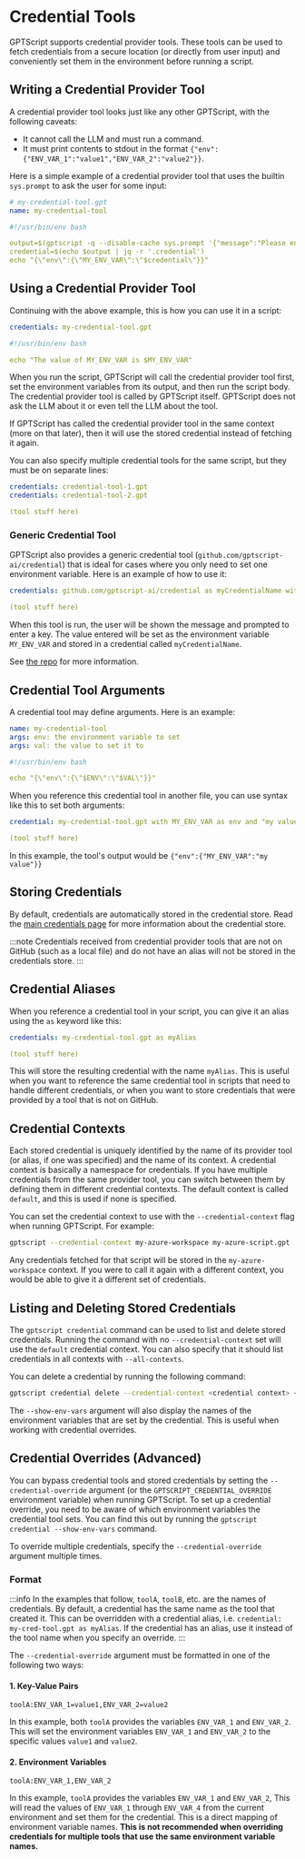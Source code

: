 # Credential Tools

GPTScript supports credential provider tools. These tools can be used to fetch credentials from a secure location (or
directly from user input) and conveniently set them in the environment before running a script.

## Writing a Credential Provider Tool

A credential provider tool looks just like any other GPTScript, with the following caveats:
- It cannot call the LLM and must run a command.
- It must print contents to stdout in the format `{"env":{"ENV_VAR_1":"value1","ENV_VAR_2":"value2"}}`.

Here is a simple example of a credential provider tool that uses the builtin `sys.prompt` to ask the user for some input:

```yaml
# my-credential-tool.gpt
name: my-credential-tool

#!/usr/bin/env bash

output=$(gptscript -q --disable-cache sys.prompt '{"message":"Please enter your fake credential.","fields":"credential","sensitive":"true"}')
credential=$(echo $output | jq -r '.credential')
echo "{\"env\":{\"MY_ENV_VAR\":\"$credential\"}}"
```

## Using a Credential Provider Tool

Continuing with the above example, this is how you can use it in a script:

```yaml
credentials: my-credential-tool.gpt

#!/usr/bin/env bash

echo "The value of MY_ENV_VAR is $MY_ENV_VAR"
```

When you run the script, GPTScript will call the credential provider tool first, set the environment variables from its
output, and then run the script body. The credential provider tool is called by GPTScript itself. GPTScript does not ask the
LLM about it or even tell the LLM about the tool.

If GPTScript has called the credential provider tool in the same context (more on that later), then it will use the stored
credential instead of fetching it again.

You can also specify multiple credential tools for the same script, but they must be on separate lines:

```yaml
credentials: credential-tool-1.gpt
credentials: credential-tool-2.gpt

(tool stuff here)
```

### Generic Credential Tool

GPTScript also provides a generic credential tool (`github.com/gptscript-ai/credential`) that is ideal for cases
where you only need to set one environment variable. Here is an example of how to use it:

```yaml
credentials: github.com/gptscript-ai/credential as myCredentialName with MY_ENV_VAR as env and "this message will be displayed to the user" as message and key as field

(tool stuff here)
```

When this tool is run, the user will be shown the message and prompted to enter a key. The value entered will be set as
the environment variable `MY_ENV_VAR` and stored in a credential called `myCredentialName`.

See [the repo](https://github.com/gptscript-ai/credential) for more information.

## Credential Tool Arguments

A credential tool may define arguments. Here is an example:

```yaml
name: my-credential-tool
args: env: the environment variable to set
args: val: the value to set it to

#!/usr/bin/env bash

echo "{\"env\":{\"$ENV\":\"$VAL\"}}"
```

When you reference this credential tool in another file, you can use syntax like this to set both arguments:

```yaml
credential: my-credential-tool.gpt with MY_ENV_VAR as env and "my value" as val

(tool stuff here)
```

In this example, the tool's output would be `{"env":{"MY_ENV_VAR":"my value"}}`

## Storing Credentials

By default, credentials are automatically stored in the credential store. Read the [main credentials page](../02-credentials.md)
for more information about the credential store.

:::note
Credentials received from credential provider tools that are not on GitHub (such as a local file) and do not have an alias
will not be stored in the credentials store.
:::

## Credential Aliases

When you reference a credential tool in your script, you can give it an alias using the `as` keyword like this:

```yaml
credentials: my-credential-tool.gpt as myAlias

(tool stuff here)
```

This will store the resulting credential with the name `myAlias`.
This is useful when you want to reference the same credential tool in scripts that need to handle different credentials,
or when you want to store credentials that were provided by a tool that is not on GitHub.

## Credential Contexts

Each stored credential is uniquely identified by the name of its provider tool (or alias, if one was specified) and the name of its context.
A credential context is basically a namespace for credentials. If you have multiple credentials from the same provider tool,
you can switch between them by defining them in different credential contexts. The default context is called `default`,
and this is used if none is specified.

You can set the credential context to use with the `--credential-context` flag when running GPTScript. For
example:

```bash
gptscript --credential-context my-azure-workspace my-azure-script.gpt
```

Any credentials fetched for that script will be stored in the `my-azure-workspace` context. If you were to call it again
with a different context, you would be able to give it a different set of credentials.

## Listing and Deleting Stored Credentials

The `gptscript credential` command can be used to list and delete stored credentials. Running the command with no
`--credential-context` set will use the `default` credential context. You can also specify that it should list
credentials in all contexts with `--all-contexts`.

You can delete a credential by running the following command:

```bash
gptscript credential delete --credential-context <credential context> <credential name>
```

The `--show-env-vars` argument will also display the names of the environment variables that are set by the credential.
This is useful when working with credential overrides.

## Credential Overrides (Advanced)

You can bypass credential tools and stored credentials by setting the `--credential-override` argument (or the
`GPTSCRIPT_CREDENTIAL_OVERRIDE` environment variable) when running GPTScript. To set up a credential override, you
need to be aware of which environment variables the credential tool sets. You can find this out by running the
`gptscript credential --show-env-vars` command.

To override multiple credentials, specify the `--credential-override` argument multiple times.

### Format

:::info
In the examples that follow, `toolA`, `toolB`, etc. are the names of credentials.
By default, a credential has the same name as the tool that created it.
This can be overridden with a credential alias, i.e. `credential: my-cred-tool.gpt as myAlias`.
If the credential has an alias, use it instead of the tool name when you specify an override.
:::

The `--credential-override` argument must be formatted in one of the following two ways:

#### 1. Key-Value Pairs

`toolA:ENV_VAR_1=value1,ENV_VAR_2=value2`

In this example, both `toolA` provides the variables `ENV_VAR_1` and `ENV_VAR_2`.
This will set the environment variables `ENV_VAR_1` and `ENV_VAR_2` to the specific values `value1` and `value2`.

#### 2. Environment Variables

`toolA:ENV_VAR_1,ENV_VAR_2`

In this example, `toolA` provides the variables `ENV_VAR_1` and `ENV_VAR_2`,
This will read the values of `ENV_VAR_1` through `ENV_VAR_4` from the current environment and set them for the credential.
This is a direct mapping of environment variable names. **This is not recommended when overriding credentials for
multiple tools that use the same environment variable names.**
